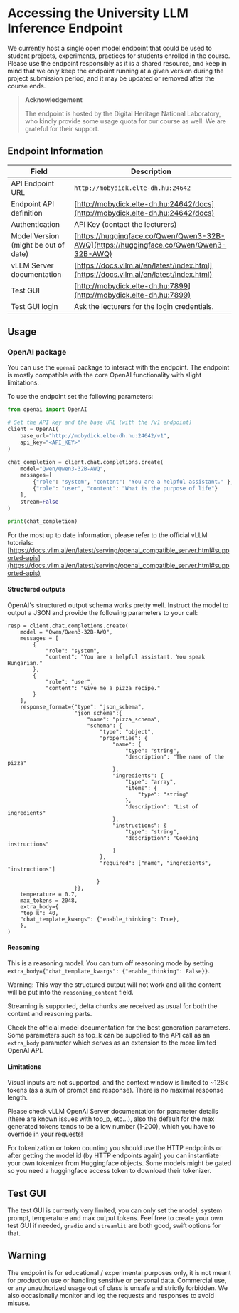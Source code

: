 # Accessing the University LLM Inference Endpoint

We currently host a single open model endpoint that could be used to student projects, experiments, practices for students enrolled in the course. Please use the endpoint responsibly as it is a shared resource, and keep in mind that we only keep the endpoint running at a given version during the project submission period, and it may be updated or removed after the course ends.

> **Acknowledgement**
> 
> The endpoint is hosted by the Digital Heritage National Laboratory, who kindly provide some usage quota for our course as well. We are grateful for their support.

## Endpoint Information

| **Field**       | **Description**                                      |
|-----------------|------------------------------------------------------|
| API Endpoint URL    | `http://mobydick.elte-dh.hu:24642`        |
| Endpoint API definition   | [http://mobydick.elte-dh.hu:24642/docs](http://mobydick.elte-dh.hu:24642/docs)       |
| Authentication  | API Key (contact the lecturers)              |
| Model Version (might be out of date)   | [https://huggingface.co/Qwen/Qwen3-32B-AWQ](https://huggingface.co/Qwen/Qwen3-32B-AWQ)                                    |
| vLLM Server documentation   | [https://docs.vllm.ai/en/latest/index.html](https://docs.vllm.ai/en/latest/index.html) |
| Test GUI    | [http://mobydick.elte-dh.hu:7899](http://mobydick.elte-dh.hu:7899)      |
| Test GUI login  | Ask the lecturers for the login credentials. |

## Usage

### OpenAI package

You can use the `openai` package to interact with the endpoint.
The endpoint is mostly compatible with the core OpenAI functionality with slight limitations.

To use the endpoint set the following parameters:

```python
from openai import OpenAI

# Set the API key and the base URL (with the /v1 endpoint)
client = OpenAI(
    base_url="http://mobydick.elte-dh.hu:24642/v1",
    api_key="<API_KEY>"
)

chat_completion = client.chat.completions.create(
    model="Qwen/Qwen3-32B-AWQ",
    messages=[
        {"role": "system", "content": "You are a helpful assistant." },
        {"role": "user", "content": "What is the purpose of life"}
    ],
    stream=False
)

print(chat_completion)
```

For the most up to date information, please refer to the official vLLM tutorials: [https://docs.vllm.ai/en/latest/serving/openai_compatible_server.html#supported-apis](https://docs.vllm.ai/en/latest/serving/openai_compatible_server.html#supported-apis)

#### Structured outputs

OpenAI's structured output schema works pretty well. Instruct the model to output a JSON and provide the following parameters to your call:

```
resp = client.chat.completions.create(
    model = "Qwen/Qwen3-32B-AWQ",
    messages = [
        {
            "role": "system",
            "content": "You are a helpful assistant. You speak Hungarian."
        },
        {
            "role": "user",
            "content": "Give me a pizza recipe."
        }
    ],
    response_format={"type": "json_schema",
                     "json_schema":{
                         "name": "pizza_schema",
                         "schema": {
                             "type": "object",
                             "properties": {
                                 "name": {
                                     "type": "string",
                                     "description": "The name of the pizza"
                                 },
                                 "ingredients": {
                                     "type": "array",
                                     "items": {
                                         "type": "string"
                                     },
                                     "description": "List of ingredients"
                                 },
                                 "instructions": {
                                     "type": "string",
                                     "description": "Cooking instructions"
                                 }
                             },
                             "required": ["name", "ingredients", "instructions"]
                        
                            }
                     }},
    temperature = 0.7,
    max_tokens = 2048,
    extra_body={
    "top_k": 40,
    "chat_template_kwargs": {"enable_thinking": True},
    },
)
```



#### Reasoning

This is a reasoning model. You can turn off reasoning mode by setting `extra_body={"chat_template_kwargs": {"enable_thinking": False}}`.

Warning: This way the structured output will not work and all the content will be put into the `reasoning_content` field.

Streaming is supported, delta chunks are received as usual for both the content and reasoning parts.

Check the official model documentation for the best generation parameters. Some parameters such as top_k can be supplied to the API call as an `extra_body` parameter which serves as an extension to the more limited OpenAI API.

#### Limitations

Visual inputs are not supported, and the context window is limited to ~128k tokens (as a sum of prompt and response). There is no maximal response length. 

Please check vLLM OpenAI Server documentation for parameter details (there are known issues with top_p, etc...), also the default for the max generated tokens tends to be a low number (1-200), which you have to override in your requests!

For tokenization or token counting you should use the HTTP endpoints or after getting the model id (by HTTP endpoints again) you can instantiate your own tokenizer from Huggingface objects. Some models might be gated so you need a huggingface access token to download their tokenizer.


## Test GUI

The test GUI is currently very limited, you can only set the model, system prompt, temperature and max output tokens. Feel free to create your own test GUI if needed, `gradio` and `streamlit` are both good, swift options for that.

## Warning

The endpoint is for educational / experimental purposes only, it is not meant for production use or handling sensitive or personal data. Commercial use, or any unauthorized usage out of class is unsafe and strictly forbidden.
We also occasionally monitor and log the requests and responses to avoid misuse.
